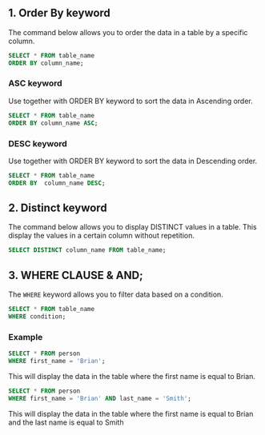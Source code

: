 ## 1. Order By keyword
 The command below allows you to order the data in a table by a specific column.
```sql
SELECT * FROM table_name
ORDER BY column_name;
```

### ASC keyword
Use together with ORDER BY keyword  to sort the data in Ascending order.

```sql
SELECT * FROM table_name    
ORDER BY column_name ASC;
```
### DESC keyword
Use together with ORDER BY keyword  to sort the data in Descending order.

```sql
SELECT * FROM table_name
ORDER BY  column_name DESC;
```

## 2. Distinct keyword

The command below allows you to display DISTINCT values in a table.
This display the values in a certain column without repetition.

```sql
SELECT DISTINCT column_name FROM table_name;
```

## 3. WHERE CLAUSE & AND;

The ```WHERE``` keyword allows you to filter data based on a condition.

```sql
SELECT * FROM table_name
WHERE condition;
```
### Example

```sql
SELECT * FROM person
WHERE first_name = 'Brian';
```
This will display the data in the table where the first name is equal to Brian.


```sql
SELECT * FROM person
WHERE first_name = 'Brian' AND last_name = 'Smith';
```
This will display the data in the table where the first name is equal to Brian and the last name is equal to Smith

